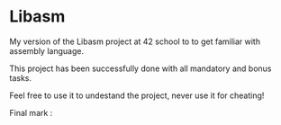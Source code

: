 # Libasm

My version of the Libasm project at 42 school to to get familiar with assembly language.

This project has been successfully done with all mandatory and bonus tasks.

Feel free to use it to undestand the project, never use it for cheating!

Final mark :
